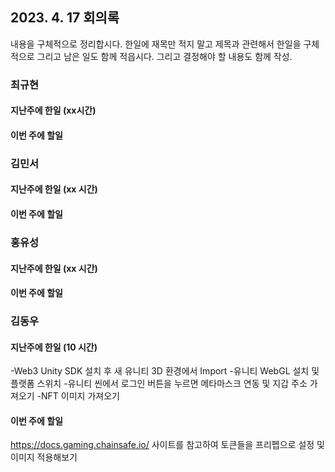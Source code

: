 ## 2023. 4. 17 회의록

내용을 구체적으로 정리합시다. 한일에 재목만 적지 말고 제목과 관련해서 한일을 구체적으로 그리고 남은 일도 함께 적읍시다. 그리고 결정해야 할 내용도 함께 작성. 

### 최규현

#### 지난주에 한일 (xx시간)

#### 이번 주에 할일 

### 김민서

#### 지난주에 한일 (xx 시간)


#### 이번 주에 할일 


### 홍유성

#### 지난주에 한일 (xx 시간)


#### 이번 주에 할일 




### 김동우

#### 지난주에 한일 (10 시간)
-Web3 Unity SDK 설치 후 새 유니티 3D 환경에서 Import
-유니티 WebGL 설치 및 플랫폼 스위치
-유니티 씬에서 로그인 버튼을 누르면 메타마스크 연동 및 지갑 주소 가져오기 
-NFT 이미지 가져오기

#### 이번 주에 할일
https://docs.gaming.chainsafe.io/ 사이트를 참고하여 토큰들을 프리펩으로 설정 및 이미지 적용해보기
